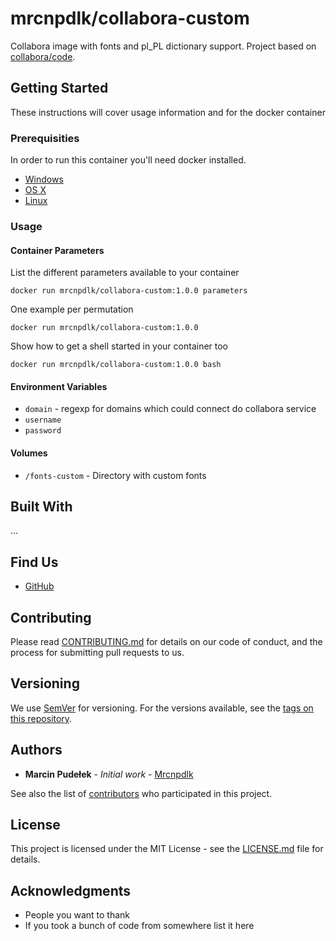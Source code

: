 # mrcnpdlk/collabora-custom

Collabora image with fonts and pl_PL dictionary support.
Project based on [collabora/code](https://hub.docker.com/r/collabora/code).

## Getting Started

These instructions will cover usage information and for the docker container 

### Prerequisities


In order to run this container you'll need docker installed.

* [Windows](https://docs.docker.com/windows/started)
* [OS X](https://docs.docker.com/mac/started/)
* [Linux](https://docs.docker.com/linux/started/)

### Usage

#### Container Parameters

List the different parameters available to your container

```shell
docker run mrcnpdlk/collabora-custom:1.0.0 parameters
```

One example per permutation 

```shell
docker run mrcnpdlk/collabora-custom:1.0.0
```

Show how to get a shell started in your container too

```shell
docker run mrcnpdlk/collabora-custom:1.0.0 bash
```

#### Environment Variables

* `domain` - regexp for domains which could connect do collabora service
* `username`
* `password`

#### Volumes

* `/fonts-custom` - Directory with custom fonts


## Built With

...

## Find Us

* [GitHub](hhttps://github.com/mrcnpdlk/collabora-custom)

## Contributing

Please read [CONTRIBUTING.md](CONTRIBUTING.md) for details on our code of conduct, and the process for submitting pull requests to us.

## Versioning

We use [SemVer](http://semver.org/) for versioning. For the versions available, see the 
[tags on this repository](https://github.com/mrcnpdlk/collabora-custom/releases). 

## Authors

* **Marcin Pudełek** - *Initial work* - [Mrcnpdlk](https://github.com/mrcnpdlk)

See also the list of [contributors](https://github.com/mrcnpdlk/collabora-custom/graphs/contributors) who 
participated in this project.

## License

This project is licensed under the MIT License - see the [LICENSE.md](LICENSE.md) file for details.

## Acknowledgments

* People you want to thank
* If you took a bunch of code from somewhere list it here
